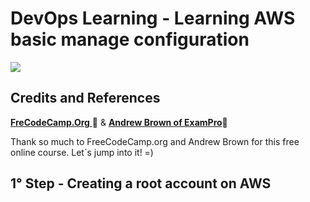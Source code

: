 # DevOps Learning - Learning AWS basic manage configuration 
![](https://img.shields.io/github/license/leandro-gehlen/BL-clean-architecture-node-api)  


## Credits and References  

[**FreCodeCamp.Org** ](https://www.youtube.com/watch?v=U3VSJhaC4kc&t=3899s)🚀
&
[**Andrew Brown of ExamPro**](https://www.youtube.com/channel/UC2EsmbKnDNE7y1N3nZYCuGw)🚀

Thank so much to FreeCodeCamp.org and Andrew Brown for this free online course.
Let´s jump into it! =)

## 1° Step - Creating a root account on AWS




